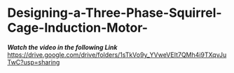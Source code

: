 # Designing-a-Three-Phase-Squirrel-Cage-Induction-Motor-

***Watch the video in the following Link***
https://drive.google.com/drive/folders/1sTkVo9y_YVweVEIt7QMh4i9TXqvJuTwC?usp=sharing
